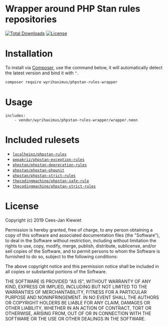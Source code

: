 # Wrapper around PHP Stan rules repositories

[![Total Downloads](https://poser.pugx.org/wyrihaximus/phpstan-rules-wrapper/downloads.png)](https://packagist.org/packages/wyrihaximus/phpstan-rules-wrapper/stats)
[![License](https://poser.pugx.org/wyrihaximus/phpstan-rules-wrapper/license.png)](https://packagist.org/packages/wyrihaximus/phpstan-rules-wrapper)

# Installation

To install via [Composer](http://getcomposer.org/), use the command below, it will automatically detect the latest version and bind it with `^`.

```bash
composer require wyrihaximus/phpstan-rules-wrapper 
```

# Usage 

```neon
includes:
	- vendor/wyrihaximus/phpstan-rules-wrapper/wrapper.neon
```

# Included rulesets

* [`localheinz/phpstan-rules`](https://packagist.org/packages/localheinz/phpstan-rules)
* [`pepakriz/phpstan-exception-rules`](https://packagist.org/packages/pepakriz/phpstan-exception-rules)
* [`phpstan/phpstan-deprecation-rules`](https://packagist.org/packages/phpstan/phpstan-deprecation-rules)
* [`phpstan/phpstan-phpunit`](https://packagist.org/packages/phpstan/phpstan-phpunit)
* [`phpstan/phpstan-strict-rules`](https://packagist.org/packages/phpstan/phpstan-strict-rules)
* [`thecodingmachine/phpstan-safe-rule`](https://packagist.org/packages/thecodingmachine/phpstan-safe-rule)
* [`thecodingmachine/phpstan-strict-rules`](https://packagist.org/packages/thecodingmachine/phpstan-strict-rules)

# License

Copyright (c) 2019 Cees-Jan Kiewiet

Permission is hereby granted, free of charge, to any person obtaining a copy
of this software and associated documentation files (the "Software"), to deal
in the Software without restriction, including without limitation the rights
to use, copy, modify, merge, publish, distribute, sublicense, and/or sell
copies of the Software, and to permit persons to whom the Software is
furnished to do so, subject to the following conditions:

The above copyright notice and this permission notice shall be included in all
copies or substantial portions of the Software.

THE SOFTWARE IS PROVIDED "AS IS", WITHOUT WARRANTY OF ANY KIND, EXPRESS OR
IMPLIED, INCLUDING BUT NOT LIMITED TO THE WARRANTIES OF MERCHANTABILITY,
FITNESS FOR A PARTICULAR PURPOSE AND NONINFRINGEMENT. IN NO EVENT SHALL THE
AUTHORS OR COPYRIGHT HOLDERS BE LIABLE FOR ANY CLAIM, DAMAGES OR OTHER
LIABILITY, WHETHER IN AN ACTION OF CONTRACT, TORT OR OTHERWISE, ARISING FROM,
OUT OF OR IN CONNECTION WITH THE SOFTWARE OR THE USE OR OTHER DEALINGS IN THE
SOFTWARE.
